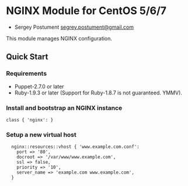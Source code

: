 # NGINX Module for CentOS 5/6/7

* Sergey Postument <segrey.postument@gmail.com>

This module manages NGINX configuration.

## Quick Start

### Requirements

* Puppet-2.7.0 or later
* Ruby-1.9.3 or later (Support for Ruby-1.8.7 is not guaranteed. YMMV).

### Install and bootstrap an NGINX instance

```puppet
class { 'nginx': }
```

### Setup a new virtual host

```puppet
  nginx::resources::vhost { 'www.example.com.conf':
    port => '80',
    docroot => '/var/www/www.example.com',
    ssl => false,
    priority => '10',
    server_name => 'example.com www.example.com',
  }
```
